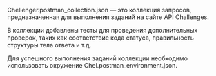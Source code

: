 
Chellenger.postman_collection.json — это коллекция запросов, предназначенная для выполнения заданий на сайте API Challenges.

В коллекции добавлены тесты для проведения дополнительных проверок, таких как соответствие кода статуса, правильность структуры тела ответа и т.д.

Для успешного выполнения заданий коллекции необходимо использовать окружение Chel.postman_environment.json.
